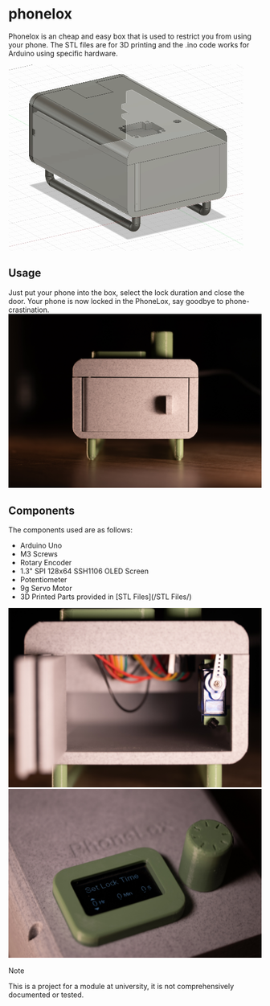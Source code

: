 # phonelox
Phonelox is an cheap and easy box that is used to restrict you from using your phone. The STL files are for 3D printing and the .ino code works for Arduino using specific hardware.

![](/assets/images/PhoneLockDecomp.gif)

## Usage
Just put your phone into the box, select the lock duration and close the door. 
Your phone is now locked in the PhoneLox, say goodbye to phone-crastination.
![](/assets/images/PhoneLox-03.jpg)

## Components
The components used are as follows:
- Arduino Uno
- M3 Screws
- Rotary Encoder
- 1.3" SPI 128x64 SSH1106 OLED Screen
- Potentiometer
- 9g Servo Motor
- 3D Printed Parts provided in [STL Files](/STL Files/)

![](/assets/images/PhoneLox-08.jpg)
![](/assets/images/PhoneLox-09.jpg)

> [!NOTE]
> This is a project for a module at university, it is not comprehensively documented or tested.